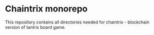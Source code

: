 # Chaintrix monorepo

This repository contains all directories needed for chaintrix - 
blockchain version of tantrix board game.

